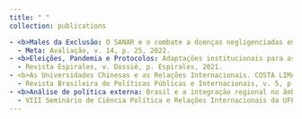 ```yaml
---
title: " "
collection: publications

- <b>Males da Exclusão: O SANAR e o combate a doenças negligenciadas em Pernambuco. SILVA JÚNIOR, J. A.; AVELINO, Breno; BATISTA, Danillo Rafael (2022).<b>
  - Meta: Avaliação, v. 14, p. 25, 2022.
- <b>Eleições, Pandemia e Protocolos: Adaptações institucionais para as eleições presidenciais da Bolívia e do Equador em tempos de covid-19.<b> BATISTA, Danillo; PIRES DE LIMA, Bruna (2021)
  - Revista Espirales, v. Dossiê, p. Espirales, 2021.  
- <b>As Universidades Chinesas e as Relações Internacionais. COSTA LIMA, Marcos; BARBOSA, Victor; ALBUQUERQUE, Tatiane; BATISTA, Danillo Rafael (2020)<b>
  - Revista Brasileira de Políticas Públicas e Internacionais, v. 5, p. 5-24, 2020.
- <b>Análise de política externa: Brasil e a integração regional no âmbito do Mercosul. BATISTA, Danillo Rafael (2019)<b>
  - VIII Seminário de Ciência Política e Relações Internacionais da UFPE.
---
```

